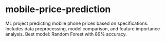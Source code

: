 # mobile-price-prediction
ML project predicting mobile phone prices based on specifications. Includes data preprocessing, model comparison, and feature importance analysis. Best model: Random Forest with 89% accuracy.
